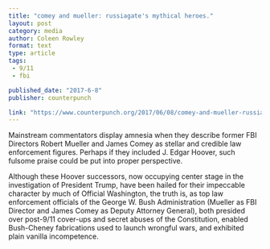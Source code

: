 ```yaml
---
title: "comey and mueller: russiagate's mythical heroes."
layout: post
category: media
author: Coleen Rowley
format: text
type: article
tags: 
 - 9/11
 - fbi

published_date: "2017-6-8"
publisher: counterpunch

link: "https://www.counterpunch.org/2017/06/08/comey-and-mueller-russiagates-mythical-heroes/"
---
```


Mainstream commentators display amnesia when they describe former FBI Directors
Robert Mueller and James Comey as stellar and credible law enforcement figures.
Perhaps if they included J. Edgar Hoover, such fulsome praise could be put into
proper perspective.

Although these Hoover successors, now occupying center stage in the
investigation of President Trump, have been hailed for their impeccable
character by much of Official Washington, the truth is, as top law enforcement
officials of the George W. Bush Administration (Mueller as FBI Director and
James Comey as Deputy Attorney General), both presided over post-9/11 cover-ups
and secret abuses of the Constitution, enabled Bush-Cheney fabrications used to
launch wrongful wars, and exhibited plain vanilla incompetence.
